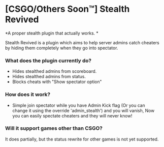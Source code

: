 # [CSGO/Others Soon™] Stealth Revived #

*A proper stealth plugin that actually works.
*

Stealth Revived is a plugin which aims to help server admins catch cheaters by hiding them completely when they go into spectator.

### What does the plugin currently do? ###
* Hides stealthed admins from scoreboard.
* Hides stealthed admins from status.
* Blocks cheats with "Show spectator option"

### How does it work? ###
* Simple join spectator while you have Admin Kick flag (Or you can change it using the override 'admin_stealth') and you will vanish, Now you can easily spectate cheaters and they will never know!

### Will it support games other than CSGO? ###
It does partially, but the status rewrite for other games is not yet supported.